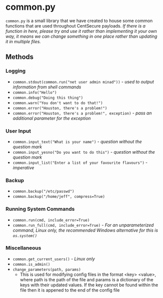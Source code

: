 # common.py

`common.py` is a small library that we have created to house some common functions that are used throughout CentSecure payloads. _If there is a function in here, please try and use it rather than implementing it your own way, it means we can change something in one place rather than updating it in multiple files._

## Methods

### Logging

- `common.stdout(common.run("net user admin minad"))` - *used to output information from shell commands*
- `common.info("Hello")`
- `common.debug("Doing this thing")`
- `common.warn("You don't want to do that!")`
- `common.error("Houston, there's a problem!")`
- `common.error("Houston, there's a problem!", exception)` - *pass an additional parameter for the exception*

### User Input

- `common.input_text("What is your name")` - *question without the question mark*
- `common.input_yesno("Do you want to do this")` - *question without the question mark*
- `common.input_list("Enter a list of your favourite flavours")` - *imperative*

### Backup

- `common.backup("/etc/passwd")`
- `common.backup("/home/jeff", compress=True)`

### Running System Commands

- `common.run(cmd, include_error=True)`
- `common.run_full(cmd, include_error=True)` - *For an unparameterized command, Linux only, the recommended Windows alternative for this is `os.system()`*

### Miscellaneous

- `common.get_current_users()` - *Linux only*
- `common.is_admin()`
- `change_parameters(path, params)`
  - This is used for modifying config files in the format \<key\> \<value\>, where path is the path of the file and params is a dictionary of the keys with their updated values. If the key cannot be found within the file then it is appened to the end of the config file
